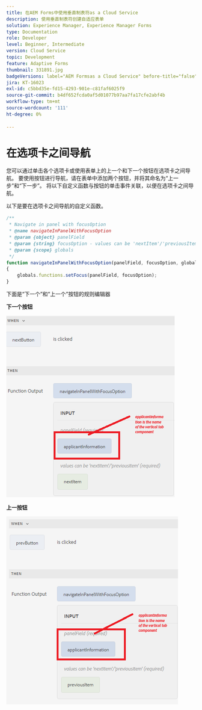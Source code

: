 ```yaml
---
title: 在AEM Forms中使用垂直制表符as a Cloud Service
description: 使用垂直制表符创建自适应表单
solution: Experience Manager, Experience Manager Forms
type: Documentation
role: Developer
level: Beginner, Intermediate
version: Cloud Service
topic: Development
feature: Adaptive Forms
thumbnail: 331891.jpg
badgeVersions: label="AEM Formsas a Cloud Service" before-title="false"
jira: KT-16023
exl-id: c5bbd35e-fd15-4293-901e-c81faf6025f9
source-git-commit: b4df652fcda0af5d01077b97aa7fa17cfe2abf4b
workflow-type: tm+mt
source-wordcount: '111'
ht-degree: 0%

---
```


# 在选项卡之间导航

您可以通过单击各个选项卡或使用表单上的上一个和下一个按钮在选项卡之间导航。
要使用按钮进行导航，请在表单中添加两个按钮，并将其命名为“上一步”和“下一步”。 将以下自定义函数与按钮的单击事件关联，以便在选项卡之间导航。

以下是要在选项卡之间导航的自定义函数。



```javascript
/**
 * Navigate in panel with focusOption
 * @name navigateInPanelWithFocusOption
 * @param {object} panelField
 * @param {string} focusOption - values can be 'nextItem'/'previousItem'
 * @param {scope} globals
 */
function navigateInPanelWithFocusOption(panelField, focusOption, globals)
{
    globals.functions.setFocus(panelField, focusOption);
}
```

下面是“下一个”和“上一个”按钮的规则编辑器

**下一个按钮**

![下一个按钮](assets/next-button.png)

**上一按钮**

![上一按钮](assets/prev-button.png)
